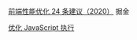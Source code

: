 [前端性能优化 24 条建议（2020）](https://juejin.im/post/6892994632968306702#heading-32) 掘金

[优化 JavaScript 执行](https://developers.google.com/web/fundamentals/performance/rendering/optimize-javascript-execution?hl=zh-cn)